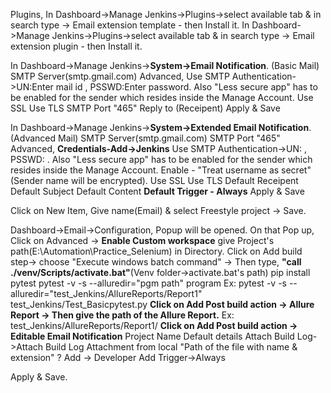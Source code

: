 Plugins,
In Dashboard->Manage Jenkins->Plugins->select available tab & in search type -> Email extension template - then Install it.
In Dashboard->Manage Jenkins->Plugins->select available tab & in search type -> Email extension plugin - then Install it.

In Dashboard->Manage Jenkins->**System->Email Notification**. (Basic Mail)
SMTP Server(smtp.gmail.com)
Advanced,
  Use SMTP Authentication->UN:Enter mail id , PSSWD:Enter password. Also "Less secure app" has to be enabled for the sender which resides inside the Manage Account.
  Use SSL
  Use TLS
  SMTP Port "465"
  Reply to (Receipent)
  Apply & Save
  
  In Dashboard->Manage Jenkins->**System->Extended Email Notification**. (Advanced Mail)
 SMTP Server(smtp.gmail.com)
 SMTP Port "465"
Advanced,
  **Credentials-Add->Jenkins**
  Use SMTP Authentication->UN: , PSSWD: . Also "Less secure app" has to be enabled for the sender which resides inside the Manage Account.
  Enable - "Treat username as secret"(Sender name will be encrypted).
  Use SSL
  Use TLS
  Default Receipent 
  Default Subject 
  Default Content
  **Default Trigger - Always**
  Apply & Save
  
  
Click on New Item,
Give name(Email) & select Freestyle project -> Save.

  Dashboard->Email->Configuration,
  Popup will be opened. On that Pop up,
  Click on Advanced -> **Enable Custom workspace** give Project's path(E:\Automation\Practice_Selenium) in Directory.
  Click on Add build step-> choose "Execute windows batch command" -> Then type, **"call ./venv/Scripts/activate.bat"**(Venv folder->activate.bat's path)
  pip install pytest
  pytest -v -s --alluredir="pgm path"  program
  Ex: pytest -v -s --alluredir="test_Jenkins/AllureReports/Report1"  test_Jenkins/Test_Basicpytest.py
  **Click on Add Post build action -> Allure Report -> Then give the path of the Allure Report.**
  Ex: test_Jenkins/AllureReports/Report1/
  **Click on Add Post build action -> Editable Email Notification**
  Project Name
  Default details
  Attach Build Log->Attach Build Log
  Attachment from local "Path of the file with name & extension" ?
  Add -> Developer
  Add Trigger->Always
  
  Apply & Save.
  
